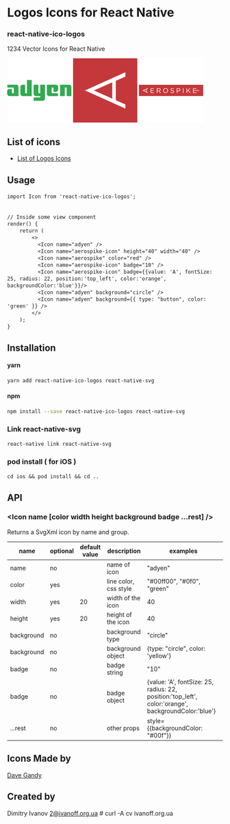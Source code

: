 # Logos Icons for React Native

### react-native-ico-logos

1234 Vector Icons for React Native

<img src="./static/adyen.png" alt="adyen" width="150" height="150"> <img src="./static/aerospike-icon.png" alt="aerospike-icon" width="150" height="150"> <img src="./static/aerospike.png" alt="aerospike" width="150" height="150">

## List of icons

- [List of Logos Icons](http://ico.simpleness.org/pack/logos)

## Usage

```
import Icon from 'react-native-ico-logos';


// Inside some view component
render() {
    return (
        <>
          <Icon name="adyen" />
          <Icon name="aerospike-icon" height="40" width="40" />
          <Icon name="aerospike" color="red" />
          <Icon name="aerospike-icon" badge="10" />
          <Icon name="aerospike-icon" badge={{value: 'A', fontSize: 25, radius: 22, position:'top_left', color:'orange', backgroundColor:'blue'}}/>
          <Icon name="adyen" background="circle" />
          <Icon name="adyen" background={{ type: "button", color: 'green' }} />
        </>
    );
}

```

## Installation

#### yarn

```bash
yarn add react-native-ico-logos react-native-svg
```

#### npm

```bash
npm install --save react-native-ico-logos react-native-svg
```

### Link react-native-svg

```bash
react-native link react-native-svg
```

### pod install ( for iOS )

```
cd ios && pod install && cd ..
```

## API

### <Icon name [color width height background badge ...rest] />

Returns a SvgXml icon by name and group.

 name | optional | default value | description | examples
------|----------|---------------|-------------|---------
name | no |  | name of icon | "adyen"
color | yes | | line color, css style | "#00ff00", "#0f0", "green"
width | yes | 20 | width of the icon | 40
height | yes | 20 | height of the icon | 40
background | no | | background type | "circle"
background | no | | background object | {type: "circle", color: 'yellow'}
badge | no | | badge string | "10"
badge | no | | badge object | {value: 'A', fontSize: 25, radius: 22, position:'top_left', color:'orange', backgroundColor:'blue'}
...rest | no | | other props | style={{backgroundColor: "#00f"}}

## Icons Made by

[Dave Gandy](https://www.flaticon.com/authors/dave-gandy)

## Created by

Dimitry Ivanov <2@ivanoff.org.ua> # curl -A cv ivanoff.org.ua

